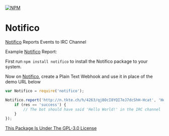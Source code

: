 [![NPM](https://nodei.co/npm/notifico.png?downloads=true&downloadRank=true&stars=true)](https://npmjs.com/package/notifico/)

# Notifico
[Notifico](http://n.tkte.ch/) Reports Events to IRC Channel

Example [Notifico](http://n.tkte.ch/) Report:

First run ```npm install notifico``` to install the Notifico package to your system.

Now on [Notifico](http://n.tkte.ch/), create a Plain Text Webhook and use it in place of the demo URL below

```javascript
var Notifico = require('notifico');

Notifico.report('http://n.tkte.ch/h/4263/qj8OcI8YQI7eJ7dcShH-Hcat', 'Hello World!', function(res) {
	if (res == 'success') {
		// The bot should have said 'Hello World!' in the IRC channel
	}
});
```

[This Package Is Under The GPL-3.0 License](https://raw.githubusercontent.com/AlphaT3ch/Notifico-npm/master/LICENSE.txt)
